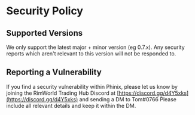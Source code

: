 # Security Policy

## Supported Versions

We only support the latest major + minor version (eg 0.7.x). Any security reports which aren't relevant to this version will not be responded to.

## Reporting a Vulnerability

If you find a security vulnerability within Phinix, please let us know by joining the RimWorld Trading Hub Discord at [https://discord.gg/d4Y5xks](https://discord.gg/d4Y5xks) and sending a DM to Tom#0766
Please include all relevant details and keep it within the DM.
